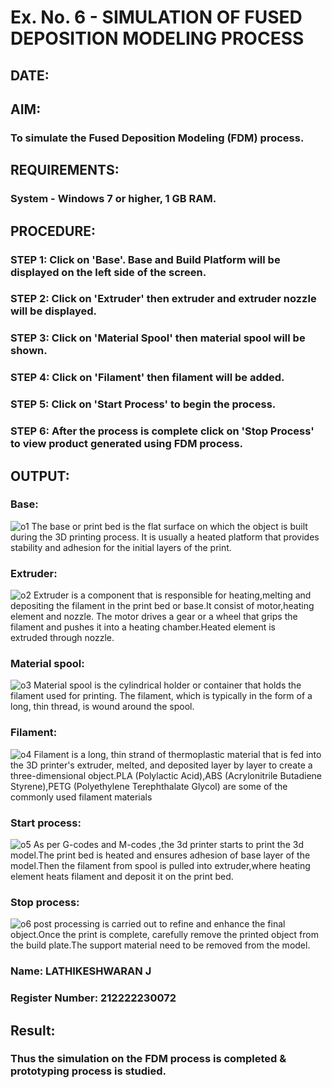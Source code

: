 # Ex. No. 6 - SIMULATION OF FUSED DEPOSITION MODELING PROCESS

## DATE: 
## AIM:
### To simulate the Fused Deposition Modeling (FDM) process.

## REQUIREMENTS:
### System - Windows 7 or higher, 1 GB RAM.

## PROCEDURE:
### STEP 1: Click on 'Base'. Base and Build Platform will be displayed on the left side of the screen.
### STEP 2: Click on 'Extruder' then extruder and extruder nozzle will be displayed.
### STEP 3: Click on 'Material Spool' then material spool will be shown.
### STEP 4: Click on 'Filament' then filament will be added.
### STEP 5: Click on 'Start Process' to begin the process.
### STEP 6: After the process is complete click on 'Stop Process' to view product generated using FDM process.

## OUTPUT:
### Base:
![o1](https://github.com/LATHIKESHWARAN/Ex.-No---6.-SIMULATION-OF-FUSED-DEPOSITION-MODELING-PROCESS/assets/119393556/ab40b42e-bc85-46f3-b36d-037a4a8269cb)
The base or print bed is the flat surface on which the object is built during the 3D printing process. It is usually a heated platform that provides stability and adhesion for the initial layers of the print.
### Extruder:
![o2](https://github.com/LATHIKESHWARAN/Ex.-No---6.-SIMULATION-OF-FUSED-DEPOSITION-MODELING-PROCESS/assets/119393556/d9cfed2b-d34b-424c-a5d4-6983c02e3e64)
Extruder is a component that is responsible for heating,melting and depositing the filament in the  print bed or base.It consist of motor,heating element and nozzle. The motor drives a gear or a wheel that grips the filament and pushes it into a heating chamber.Heated element is extruded through nozzle.
### Material spool:
![o3](https://github.com/LATHIKESHWARAN/Ex.-No---6.-SIMULATION-OF-FUSED-DEPOSITION-MODELING-PROCESS/assets/119393556/1d5e8176-03c0-4bf9-93d4-7d75dd8e28c1)
Material spool is the cylindrical holder or container that holds the filament used for printing. The filament, which is typically in the form of a long, thin thread, is wound around the spool.
### Filament:
![o4](https://github.com/LATHIKESHWARAN/Ex.-No---6.-SIMULATION-OF-FUSED-DEPOSITION-MODELING-PROCESS/assets/119393556/72edaa7b-ac76-4078-9fbb-c87e253627fe)
Filament is a long, thin strand of thermoplastic material that is fed into the 3D printer's extruder, melted, and deposited layer by layer to create a three-dimensional object.PLA (Polylactic Acid),ABS (Acrylonitrile Butadiene Styrene),PETG (Polyethylene Terephthalate Glycol) are some of the commonly used filament materials
### Start process:
![o5](https://github.com/LATHIKESHWARAN/Ex.-No---6.-SIMULATION-OF-FUSED-DEPOSITION-MODELING-PROCESS/assets/119393556/c3e254e1-f7e8-45b3-ac83-14f08a8644a6)
As per G-codes and M-codes ,the 3d printer starts to print the 3d model.The print bed is heated and ensures adhesion of base layer of the model.Then the  filament from spool is pulled into extruder,where heating element heats filament and deposit it on the print bed.
### Stop process:
![o6](https://github.com/LATHIKESHWARAN/Ex.-No---6.-SIMULATION-OF-FUSED-DEPOSITION-MODELING-PROCESS/assets/119393556/948fd88c-8486-4ebc-a36e-11071c7fb29b)
post processing is carried out to refine and enhance the final object.Once the print is complete, carefully remove the printed object from the build plate.The support material need to be removed from the model.

### Name: LATHIKESHWARAN J
### Register Number: 212222230072

## Result:
### Thus the simulation on the FDM process is completed & prototyping process is studied.
